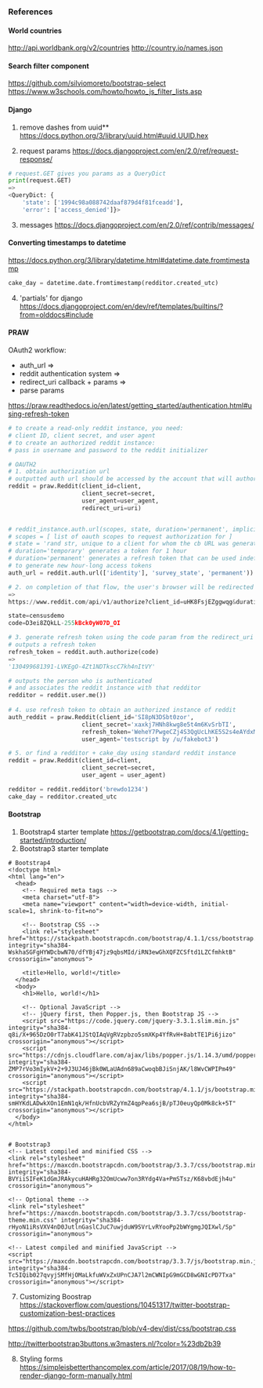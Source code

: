### References 

#### World countries 
http://api.worldbank.org/v2/countries
http://country.io/names.json


#### Search filter component 
https://github.com/silviomoreto/bootstrap-select
https://www.w3schools.com/howto/howto_js_filter_lists.asp


#### Django
1. remove dashes from uuid**
https://docs.python.org/3/library/uuid.html#uuid.UUID.hex

2. request params 
https://docs.djangoproject.com/en/2.0/ref/request-response/

```python 
# request.GET gives you params as a QueryDict 
print(request.GET)
=> 
<QueryDict: {
    'state': ['1994c98a088742daaf879d4f81fceadd'], 
    'error': ['access_denied']}>
```

3. messages
https://docs.djangoproject.com/en/2.0/ref/contrib/messages/


#### Converting timestamps to datetime 
https://docs.python.org/3/library/datetime.html#datetime.date.fromtimestamp

```python
cake_day = datetime.date.fromtimestamp(redditor.created_utc)
```


4. 'partials' for django 
https://docs.djangoproject.com/en/dev/ref/templates/builtins/?from=olddocs#include


#### PRAW
 OAuth2 workflow: 
 + auth_url => 
 + reddit authentication system => 
 + redirect_uri callback + params => 
 + parse params

https://praw.readthedocs.io/en/latest/getting_started/authentication.html#using-refresh-token

```python
# to create a read-only reddit instance, you need:
# client ID, client secret, and user agent 
# to create an authorized reddit instance:
# pass in username and password to the reddit initializer 

# OAUTH2
# 1. obtain authorization url 
# outputted auth url should be accessed by the account that will authorize access to their account  
reddit = praw.Reddit(client_id=client, 
                     client_secret=secret, 
                     user_agent=user_agent, 
                     redirect_uri=uri)


# reddit_instance.auth.url(scopes, state, duration='permanent', implicit=False)
# scopes = [ list of oauth scopes to request authorization for ]
# state = 'rand str, unique to a client for whom the cb URL was generated' 
# duration='temporary' generates a token for 1 hour 
# duration='permanent' generates a refresh token that can be used indefinitely 
# to generate new hour-long access tokens 
auth_url = reddit.auth.url(['identity'], 'survey_state', 'permanent'))

# 2. on completion of that flow, the user's browser will be redirected to the redirect_uri
=>  
https://www.reddit.com/api/v1/authorize?client_id=uHK8FsjEZggwqg&duration=permanent&redirect_uri=http%3A%2F%2Flocalhost%3A8000%2Fauth%2Fr&response_type=code&scope=identity&state=censusdemo

state=censusdemo
code=D3ei8ZQkLL-255kBck0yW07D_OI

# 3. generate refresh token using the code param from the redirect_uri cb
# outputs a refresh token
refresh_token = reddit.auth.authorize(code)
=> 
'130499681391-LVKEgO-4Zt1NDTkscC7kh4nItVY'

# outputs the person who is authenticated
# and associates the reddit instance with that redditor 
redditor = reddit.user.me())
 
# 4. use refresh token to obtain an authorized instance of reddit 
auth_reddit = praw.Reddit(client_id='SI8pN3DSbt0zor',
                     client_secret='xaxkj7HNh8kwg8e5t4m6KvSrbTI',
                     refresh_token='WeheY7PwgeCZj4S3QgUcLhKE5S2s4eAYdxM',
                     user_agent='testscript by /u/fakebot3')

# 5. or find a redditor + cake_day using standard reddit instance 
reddit = praw.Reddit(client_id=client,
                     client_secret=secret,
                     user_agent = user_agent)

redditor = reddit.redditor('brewdo1234')
cake_day = redditor.created_utc
```


#### Bootstrap 
1. Bootstrap4 starter template
https://getbootstrap.com/docs/4.1/getting-started/introduction/
2. Bootstrap3 starter template 

```
# Bootstrap4 
<!doctype html>
<html lang="en">
  <head>
    <!-- Required meta tags -->
    <meta charset="utf-8">
    <meta name="viewport" content="width=device-width, initial-scale=1, shrink-to-fit=no">

    <!-- Bootstrap CSS -->
    <link rel="stylesheet" href="https://stackpath.bootstrapcdn.com/bootstrap/4.1.1/css/bootstrap.min.css" integrity="sha384-WskhaSGFgHYWDcbwN70/dfYBj47jz9qbsMId/iRN3ewGhXQFZCSftd1LZCfmhktB" crossorigin="anonymous">

    <title>Hello, world!</title>
  </head>
  <body>
    <h1>Hello, world!</h1>

    <!-- Optional JavaScript -->
    <!-- jQuery first, then Popper.js, then Bootstrap JS -->
    <script src="https://code.jquery.com/jquery-3.3.1.slim.min.js" integrity="sha384-q8i/X+965DzO0rT7abK41JStQIAqVgRVzpbzo5smXKp4YfRvH+8abtTE1Pi6jizo" crossorigin="anonymous"></script>
    <script src="https://cdnjs.cloudflare.com/ajax/libs/popper.js/1.14.3/umd/popper.min.js" integrity="sha384-ZMP7rVo3mIykV+2+9J3UJ46jBk0WLaUAdn689aCwoqbBJiSnjAK/l8WvCWPIPm49" crossorigin="anonymous"></script>
    <script src="https://stackpath.bootstrapcdn.com/bootstrap/4.1.1/js/bootstrap.min.js" integrity="sha384-smHYKdLADwkXOn1EmN1qk/HfnUcbVRZyYmZ4qpPea6sjB/pTJ0euyQp0Mk8ck+5T" crossorigin="anonymous"></script>
  </body>
</html>


# Bootstrap3 
<!-- Latest compiled and minified CSS -->
<link rel="stylesheet" href="https://maxcdn.bootstrapcdn.com/bootstrap/3.3.7/css/bootstrap.min.css" integrity="sha384-BVYiiSIFeK1dGmJRAkycuHAHRg32OmUcww7on3RYdg4Va+PmSTsz/K68vbdEjh4u" crossorigin="anonymous">

<!-- Optional theme -->
<link rel="stylesheet" href="https://maxcdn.bootstrapcdn.com/bootstrap/3.3.7/css/bootstrap-theme.min.css" integrity="sha384-rHyoN1iRsVXV4nD0JutlnGaslCJuC7uwjduW9SVrLvRYooPp2bWYgmgJQIXwl/Sp" crossorigin="anonymous">

<!-- Latest compiled and minified JavaScript -->
<script src="https://maxcdn.bootstrapcdn.com/bootstrap/3.3.7/js/bootstrap.min.js" integrity="sha384-Tc5IQib027qvyjSMfHjOMaLkfuWVxZxUPnCJA7l2mCWNIpG9mGCD8wGNIcPD7Txa" crossorigin="anonymous"></script>

```


7. Customizing Boostrap
https://stackoverflow.com/questions/10451317/twitter-bootstrap-customization-best-practices

https://github.com/twbs/bootstrap/blob/v4-dev/dist/css/bootstrap.css

http://twitterbootstrap3buttons.w3masters.nl/?color=%23db2b39

8. Styling forms 
https://simpleisbetterthancomplex.com/article/2017/08/19/how-to-render-django-form-manually.html






